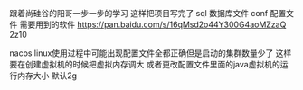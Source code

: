 跟着尚硅谷的阳哥一步一步的学习 这样把项目写完了
sql 数据库文件
conf 配置文件
需要用到的软件
https://pan.baidu.com/s/16qMsd2o44Y300G4aoMZzaQ
2z10

nacos linux使用过程中可能出现配置文件全都正确但是启动的集群数量少了
这样要在创建虚拟机的时候把虚拟内存调大 或者更改配置文件里面的java虚拟机的运行内存大小
默认2g